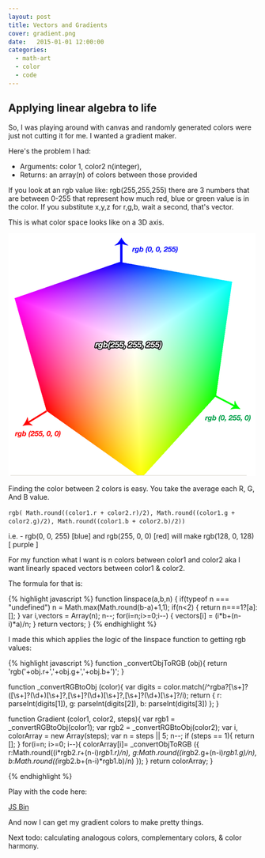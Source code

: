 ```yaml
---
layout: post
title: Vectors and Gradients
cover: gradient.png
date:   2015-01-01 12:00:00
categories:
  - math-art
  - color
  - code
---
```


## Applying linear algebra to life

So, I was playing around with canvas and randomly generated colors were just not cutting it for me. I wanted a gradient maker.



Here's the problem I had:

* Arguments: color 1, color2 n(integer),
* Returns: an array(n) of colors between those provided


If you look at an rgb value like:  rgb(255,255,255) there are 3 numbers that are between 0-255 that represent how much red, blue or green value is in the color.  If you substitute x,y,z for r,g,b, wait a second, that's vector.

This is what color space looks like on a 3D axis.


![3D color](/images/3dcolor.png)

Finding the color between 2 colors is easy. You take the average each R, G, And B value.

`rgb( Math.round((color1.r + color2.r)/2), Math.round((color1.g + color2.g)/2), Math.round((color1.b + color2.b)/2))`

i.e. - rgb(0, 0, 255) [blue] and rgb(255, 0, 0) [red]  will make rgb(128, 0, 128) [ purple ]


For my function what I want is n colors between color1 and color2 aka I want linearly spaced vectors between color1 &amp; color2.

The formula for that is:

{% highlight javascript %}
function linspace(a,b,n) {
  if(typeof n === "undefined") n = Math.max(Math.round(b-a)+1,1);
  if(n<2) { return n===1?[a]:[]; }
  var i,vectors = Array(n);
  n--;
  for(i=n;i>=0;i--) {
    vectors[i] = (i*b+(n-i)*a)/n;
  }
  return vectors;
}
{% endhighlight %}


I made this which applies the logic of the linspace function to getting rgb values:


{% highlight javascript %}
  function _convertObjToRGB (obj){
    return 'rgb('+obj.r+','+obj.g+','+obj.b+')';
  }

  function _convertRGBtoObj (color){
    var digits = color.match(/^rgba?[\s+]?\([\s+]?(\d+)[\s+]?,[\s+]?(\d+)[\s+]?,[\s+]?(\d+)[\s+]?/i);
    return {
      r: parseInt(digits[1]),
      g: parseInt(digits[2]),
      b: parseInt(digits[3])
    };
  }


  function Gradient (color1, color2, steps){
    var rgb1 = _convertRGBtoObj(color1);
    var rgb2 = _convertRGBtoObj(color2);
    var i, colorArray = new Array(steps);
    var n = steps || 5;
    n--;
    if (steps == 1){
      return [];
    }
    for(i=n; i>=0; i--){
      colorArray[i]= _convertObjToRGB ({
        r:Math.round((i*rgb2.r+(n-i)*rgb1.r)/n),
        g:Math.round((i*rgb2.g+(n-i)*rgb1.g)/n),
        b:Math.round((i*rgb2.b+(n-i)*rgb1.b)/n)
      });
    }
    return colorArray;
  }

{% endhighlight %}
<span class="divider-blue"></span>

Play with the code here:

<a class="jsbin-embed" href="http://jsbin.com/peraqi/7/embed?js,output">JS Bin</a><script src="http://static.jsbin.com/js/embed.js"></script>

And now I can get my gradient colors to make pretty things.


Next todo: calculating analogous colors, complementary colors, &amp; color harmony.
